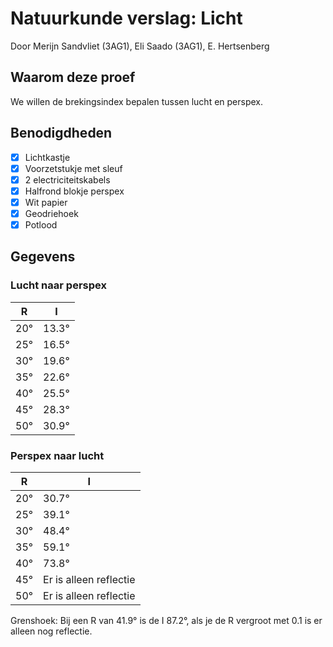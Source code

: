 # Natuurkunde verslag: Licht
Door Merijn Sandvliet (3AG1), Eli Saado (3AG1), E. Hertsenberg

## Waarom deze proef
We willen de brekingsindex bepalen tussen lucht en perspex.

## Benodigdheden
- [x] Lichtkastje
- [x] Voorzetstukje met sleuf
- [x] 2 electriciteitskabels
- [x] Halfrond blokje perspex
- [x] Wit papier
- [x] Geodriehoek
- [x] Potlood

## Gegevens

### Lucht naar perspex

R|I
---|---
20°|13.3°
25°|16.5°
30°|19.6°
35°|22.6°
40°|25.5°
45°|28.3°
50°|30.9°

### Perspex naar lucht

R|I
---|---
20°|30.7°
25°|39.1°
30°|48.4°
35°|59.1°
40°|73.8°
45°|Er is alleen reflectie
50°|Er is alleen reflectie

Grenshoek: Bij een R van 41.9° is de I 87.2°, als je de R vergroot met 0.1 is er alleen nog reflectie.
